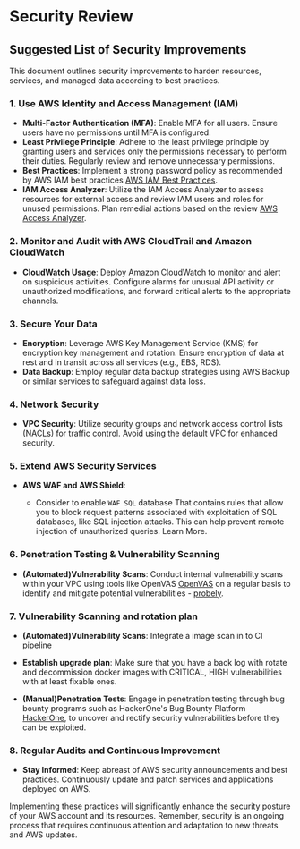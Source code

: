 # Security Review

## Suggested List of Security Improvements

This document outlines security improvements to harden resources, services, and managed data according to best practices.

### 1. Use AWS Identity and Access Management (IAM)

- **Multi-Factor Authentication (MFA)**: Enable MFA for all users. Ensure users have no permissions until MFA is configured.
- **Least Privilege Principle**: Adhere to the least privilege principle by granting users and services only the permissions necessary to perform their duties. Regularly review and remove unnecessary permissions.
- **Best Practices**: Implement a strong password policy as recommended by AWS IAM best practices [AWS IAM Best Practices](https://docs.aws.amazon.com/IAM/latest/UserGuide/best-practices.html).
- **IAM Access Analyzer**: Utilize the IAM Access Analyzer to assess resources for external access and review IAM users and roles for unused permissions. Plan remedial actions based on the review [AWS Access Analyzer](https://us-east-1.console.aws.amazon.com/access-analyzer/home?region=us-east-1).

### 2. Monitor and Audit with AWS CloudTrail and Amazon CloudWatch

- **CloudWatch Usage**: Deploy Amazon CloudWatch to monitor and alert on suspicious activities. Configure alarms for unusual API activity or unauthorized modifications, and forward critical alerts to the appropriate channels.

### 3. Secure Your Data

- **Encryption**: Leverage AWS Key Management Service (KMS) for encryption key management and rotation. Ensure encryption of data at rest and in transit across all services (e.g., EBS, RDS).
- **Data Backup**: Employ regular data backup strategies using AWS Backup or similar services to safeguard against data loss.

### 4. Network Security

- **VPC Security**: Utilize security groups and network access control lists (NACLs) for traffic control. Avoid using the default VPC for enhanced security.

### 5. Extend AWS Security Services

- **AWS WAF and AWS Shield**:

  - Consider to enable `WAF SQL` database That contains rules that allow you to block request patterns associated with exploitation of SQL databases, like SQL injection attacks. This can help prevent remote injection of unauthorized queries. Learn More.

### 6. Penetration Testing & Vulnerability Scanning

- **(Automated)Vulnerability Scans**: Conduct internal vulnerability scans within your VPC using tools like OpenVAS [OpenVAS](https://www.openvas.org) on a regular basis to identify and mitigate potential vulnerabilities - [probely](https://probely.com).

### 7. Vulnerability Scanning and rotation plan

- **(Automated)Vulnerability Scans**: Integrate a image scan in to CI pipeline
- **Establish upgrade plan**: Make sure that you have a back log with rotate and decommission docker images with CRITICAL, HIGH vulnerabilities with at least fixable ones.

- **(Manual)Penetration Tests**: Engage in penetration testing through bug bounty programs such as HackerOne's Bug Bounty Platform [HackerOne](https://www.hackerone.com/product/bug-bounty-platform), to uncover and rectify security vulnerabilities before they can be exploited.

### 8. Regular Audits and Continuous Improvement

- **Stay Informed**: Keep abreast of AWS security announcements and best practices. Continuously update and patch services and applications deployed on AWS.

Implementing these practices will significantly enhance the security posture of your AWS account and its resources. Remember, security is an ongoing process that requires continuous attention and adaptation to new threats and AWS updates.
